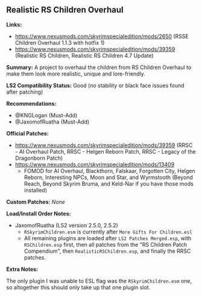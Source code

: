 ## Realistic RS Children Overhaul

**Links:** 
* https://www.nexusmods.com/skyrimspecialedition/mods/2650 (RSSE Children Overhaul 1.1.3 with hotfix 1)
* https://www.nexusmods.com/skyrimspecialedition/mods/39359 (Realistic RS Children, Realistic RS Children 4.7 Update)

**Summary:** A project to overhaul the children from RS Children Overhaul to make them look more realistic, unique and lore-friendly. 

**LS2 Compatibility Status:** Good (no stability or black face issues found after patching)

**Recommendations:**
* @KNGLogan (Must-Add)
* @JaxomofRuatha (Must-Add)

**Official Patches:**
* https://www.nexusmods.com/skyrimspecialedition/mods/39359 (RRSC - AI Overhaul Patch, RRSC - Helgen Reborn Patch, RRSC - Legacy of the Dragonborn Patch)
* https://www.nexusmods.com/skyrimspecialedition/mods/13409
  * FOMOD for AI Overhaul, Blackthorn, Falskaar, Forgotten City, Helgen Reborn, Interesting NPCs, Moon and Star, and Wyrmstooth (Beyond Reach, Beyond Skyrim Bruma, and Keld-Nar if you have those mods installed)

**Custom Patches:**
_None_

**Load/Install Order Notes:**
* JaxomofRuatha (LS2 version 2.5.0, 2.5.2)
  * `RSkyrimChildren.esm` is currently after `More Gifts For Children.esl`
  * All remaining plugins are loaded after `LS2 Patches Merged.esp`, with `RSChildren.esp` first, then all patches from the "RS Children Patch Compendium", then `RealisticRSChildren.esp`, and finally the RRSC patches.

**Extra Notes:**

The only plugin I was unable to ESL flag was the `RSkyrimChildren.esm` one, so altogether this should only take up that one plugin slot.